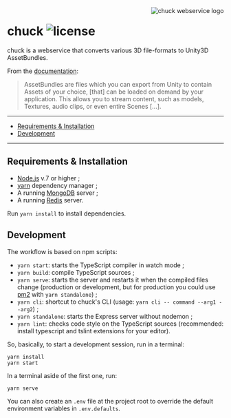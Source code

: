 <img src="https://github.com/mitmadness/chuck/raw/master/chuck.png" alt="chuck webservice logo" align="right">

# chuck ![license](https://img.shields.io/github/license/mitmadness/chuck.svg?style=flat-square)

chuck is a webservice that converts various 3D file-formats to Unity3D AssetBundles.

From the [documentation](https://docs.unity3d.com/Manual/AssetBundlesIntro.html):

> AssetBundles are files which you can export from Unity to contain Assets of your choice, [that] can be loaded on demand by your application. This allows you to stream content, such as models, Textures, audio clips, or even entire Scenes [...].

----------------

 - [Requirements & Installation](#requirements--installation)
 - [Development](#development)

----------------

## Requirements & Installation

 - [Node.js](https://nodejs.org/en/) v.7 or higher ;
 - [yarn](https://yarnpkg.com/en/) dependency manager ;
 - A running [MongoDB](https://www.mongodb.com/) server ;
 - A running [Redis](https://redis.io/) server.

Run `yarn install` to install dependencies.

## Development

The workflow is based on npm scripts:

  - `yarn start`: starts the TypeScript compiler in watch mode ;
  - `yarn build`: compile TypeScript sources ;
  - `yarn serve`: starts the server and restarts it when the compiled files change (production or development, but for production you could use [pm2](http://pm2.keymetrics.io/) with `yarn standalone`) ;
  - `yarn cli`: shortcut to chuck's CLI (usage: `yarn cli -- command --arg1 --arg2`) ;
  - `yarn standalone`: starts the Express server without nodemon ;
  - `yarn lint`: checks code style on the TypeScript sources (recommended: install typescript and tslint extensions for your editor).
  
So, basically, to start a development session, run in a terminal:

```
yarn install
yarn start
```

In a terminal aside of the first one, run:

```
yarn serve
```

You can also create an `.env` file at the project root to override the default environment variables in `.env.defaults`. 
